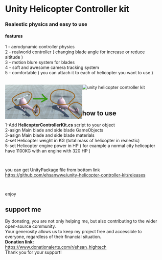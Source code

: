 <h1>Unity Helicopter Controller kit</h1>
<h3>Realestic physics and easy to use</h3>
<p>
  <h4>features</h4>
  1 - aerodynamic controller physics
  <br>
  2 - realworld controller ( changing blade angle for increase or reduce altitude )
  <br>
  3 - motion blure system for blades
  <br>
  4 - soft and awesome camera tracking system
  <br>
  5 - comfortable ( you can attach it to each of helicopter you want to use )
</p>

<br>
<div>
  <img src="https://github.com/ehsanwwe/unity-helicopter-controller-kit/blob/main/screenshot1.jpg?raw=true" width="50%" alt="unity helicopter controller kit" align="left">
  <img src="https://github.com/ehsanwwe/unity-helicopter-controller-kit/blob/main/bladesystem.gif?raw=true" width="50%" alt="unity helicopter controller kit"  >
</div>

<br>
<br>
<div>
  <h2 align="left">how to use</h2>
  <p>
    1-Add <b>HelicopterControllerKit.cs</b> script to your object
    <br>
    2-asign Main blade and side blade GameObjects
    <br>
    3-asign Main blade and side blade materials
    <br>
    4-set Helicopter weight in KG (total mass of helicopter in realestic)
    <br>
    5-set Helicopter engine power in HP ( for example a normal city helicopter have 1100KG with an engine with 320 HP )    
    <br>
  </p>
  <br>
  <p>
    you can get UnityPackage file from bottom link
    <br>
    <a href="https://github.com/ehsanwwe/unity-helicopter-controller-kit/releases">
      https://github.com/ehsanwwe/unity-helicopter-controller-kit/releases
    </a>    
  </p>
  <br>
  <p>
    enjoy
  </p>
</div>



<h2>
  support me 
</h2>
By donating, you are not only helping me, but also contributing to the wider open-source community.
<br>
Your generosity allows us to keep my project free and accessible to everyone, regardless of their financial situation.
<br>
<b>Donation link:</b>
<br>
<a href="https://www.donationalerts.com/r/ehsan_hightech">
  https://www.donationalerts.com/r/ehsan_hightech
</a>
<br>
Thank you for your support!

